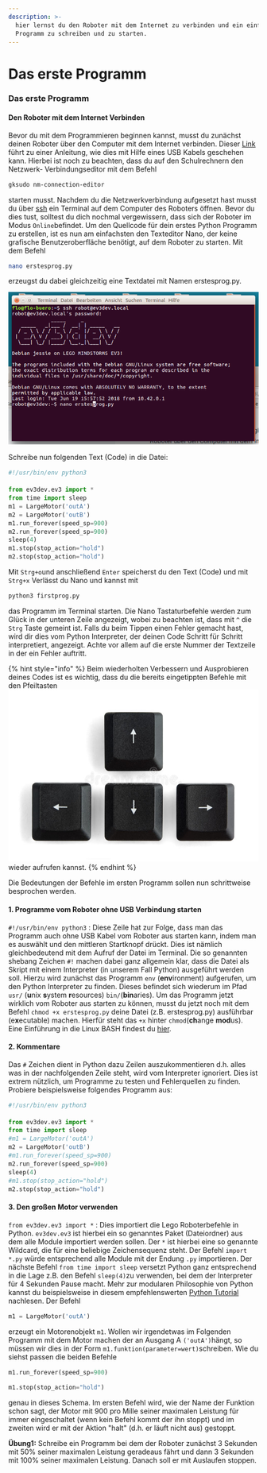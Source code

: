 ```yaml
---
description: >-
  hier lernst du den Roboter mit dem Internet zu verbinden und ein einfaches
  Programm zu schreiben und zu starten.
---
```


# Das erste Programm

### Das erste Programm

#### Den Roboter mit dem Internet Verbinden 

Bevor du mit dem Programmieren beginnen kannst, musst du zunächst deinen Roboter über den Computer mit dem Internet verbinden. Dieser [Link](https://www.ev3dev.org/docs/tutorials/connecting-to-the-internet-via-usb/) führt zu einer Anleitung, wie dies mit Hilfe eines USB Kabels geschehen kann. Hierbei ist noch zu beachten, dass du auf den Schulrechnern den Netzwerk- Verbindungseditor mit dem Befehl

```bash
gksudo nm-connection-editor
```

starten musst. Nachdem du die Netzwerkverbindung aufgesetzt hast musst du über [ssh](https://www.ev3dev.org/docs/tutorials/connecting-to-ev3dev-with-ssh/) ein Terminal auf dem Computer des Roboters öffnen. Bevor du dies tust, solltest du dich nochmal vergewissern, dass sich der Roboter im Modus `Online`befindet. Um den Quellcode für dein  erstes Python Programm zu erstellen, ist es nun am einfachsten den Texteditor Nano, der keine grafische Benutzeroberfläche benötigt, auf dem Roboter zu starten. Mit dem Befehl 

```bash
nano erstesprog.py 
```

erzeugst du dabei gleichzeitig eine Textdatei mit Namen erstesprog.py.

![](.gitbook/assets/grafik.png)

Schreibe nun folgenden Text \(Code\) in die Datei:

```python
#!/usr/bin/env python3

from ev3dev.ev3 import *
from time import sleep
m1 = LargeMotor('outA')
m2 = LargeMotor('outB')
m1.run_forever(speed_sp=900)
m2.run_forever(speed_sp=900)
sleep(4)
m1.stop(stop_action="hold")
m2.stop(stop_action="hold")

```

Mit `Strg+o`und anschließend `Enter` speicherst du den Text \(Code\) und mit `Strg+x` Verlässt du Nano und kannst mit

```bash
python3 firstprog.py
```

das Programm im Terminal starten. Die Nano Tastaturbefehle werden zum Glück in der unteren Zeile angezeigt, wobei zu beachten ist, dass mit `^` die `Strg` Taste gemeint ist. Falls du beim Tippen einen Fehler gemacht hast, wird dir dies vom Python Interpreter, der deinen Code Schritt für Schritt interpretiert, angezeigt. Achte vor allem auf die erste Nummer der Textzeile in der ein Fehler auftritt. 

{% hint style="info" %}
Beim wiederholten Verbessern und Ausprobieren deines Codes ist es wichtig, dass du die bereits eingetippten Befehle mit den Pfeiltasten ![](.gitbook/assets/pfeiltasten-18970385.jpg) wieder aufrufen kannst. 
{% endhint %}

Die Bedeutungen der Befehle im ersten Programm sollen nun schrittweise besprochen werden.  

#### 1. Programme vom Roboter ohne USB Verbindung starten

`#!/usr/bin/env python3` : Diese Zeile hat zur Folge, dass man das Programm auch ohne USB Kabel vom Roboter aus starten kann, indem man es auswählt und den mittleren Startknopf drückt. Dies ist nämlich gleichbedeutend mit dem Aufruf der Datei im Terminal. Die so genannten shebang Zeichen `#!` machen dabei ganz allgemein klar, dass die Datei als Skript mit einem Interpreter \(in unserem Fall Python\) ausgeführt werden soll. Hierzu wird zunächst das Programm `env` \(**env**ironment\) aufgerufen, um den Python Interpreter zu finden. Dieses befindet sich wiederum im Pfad `usr/` \(**u**nix **s**ystem **r**esources\) `bin/`\(**bin**aries\). Um das Programm jetzt wirklich vom Roboter aus starten zu können, musst du jetzt noch mit dem Befehl `chmod +x erstesprog.py` deine Datei \(z.B. erstesprog.py\) ausführbar \(e**x**ecutable\) machen. Hierfür steht das `+x` hinter `chmod`\(**ch**ange **mod**us\). Eine Einführung in die Linux BASH findest du [hier](http://www.ernstlx.com/linux90bash.html). 

#### 2. Kommentare 

Das `#` Zeichen dient in Python dazu Zeilen auszukommentieren d.h. alles was in der nachfolgenden Zeile steht, wird vom Interpreter ignoriert. Dies ist extrem nützlich, um Programme zu testen und Fehlerquellen zu finden. Probiere beispielsweise folgendes Programm aus:

```python
#!/usr/bin/env python3

from ev3dev.ev3 import *
from time import sleep
#m1 = LargeMotor('outA')
m2 = LargeMotor('outB')
#m1.run_forever(speed_sp=900)
m2.run_forever(speed_sp=900)
sleep(4)
#m1.stop(stop_action="hold")
m2.stop(stop_action="hold")

```

#### 3. Den großen Motor verwenden

`from ev3dev.ev3 import *` : Dies importiert die Lego Roboterbefehle in Python. `ev3dev.ev3` ist hierbei ein so genanntes Paket \(Dateiordner\) aus dem alle Module importiert werden sollen. Der `*` ist hierbei eine so genannte Wildcard, die für eine beliebige Zeichensequenz steht. Der Befehl `import *.py` würde entsprechend alle Module mit der Endung `.py` importieren. Der nächste Befehl `from time import sleep` versetzt Python ganz entsprechend in die Lage z.B. den Befehl `sleep(4)`zu verwenden, bei dem der Interpreter für 4 Sekunden Pause macht. Mehr zur modularen Philosophie von Python kannst du beispielsweise in diesem empfehlenswerten [Python Tutorial ](https://www.python-kurs.eu/python3_modularisierung.php)nachlesen. Der Befehl

```python
m1 = LargeMotor('outA')
```

erzeugt ein Motorenobjekt `m1`. Wollen wir irgendetwas im Folgenden Programm mit dem Motor machen der an Ausgang A `('outA')`hängt, so müssen wir dies in der Form `m1.funktion(parameter=wert)`schreiben. Wie du siehst passen die beiden Befehle 

```python
m1.run_forever(speed_sp=900)
```

```python
m1.stop(stop_action="hold")
```

genau in dieses Schema. Im ersten Befehl wird, wie der Name der Funktion schon sagt, der Motor mit 900 pro Mille seiner maximalen Leistung für immer eingeschaltet \(wenn kein Befehl kommt der ihn stoppt\) und im zweiten wird er mit der Aktion "halt" \(d.h. er läuft nicht aus\) gestoppt. 

**Übung1:** Schreibe ein Programm bei dem der Roboter zunächst 3 Sekunden mit 50% seiner maximalen Leistung geradeaus fährt und dann 3 Sekunden mit 100% seiner maximalen Leistung. Danach soll er mit Auslaufen stoppen.



